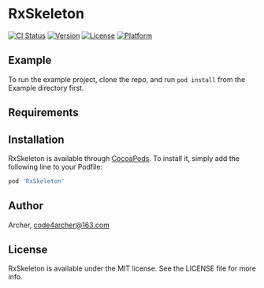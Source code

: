 # RxSkeleton

[![CI Status](https://img.shields.io/travis/Archer/RxSkeleton.svg?style=flat)](https://travis-ci.org/Archer/RxSkeleton)
[![Version](https://img.shields.io/cocoapods/v/RxSkeleton.svg?style=flat)](https://cocoapods.org/pods/RxSkeleton)
[![License](https://img.shields.io/cocoapods/l/RxSkeleton.svg?style=flat)](https://cocoapods.org/pods/RxSkeleton)
[![Platform](https://img.shields.io/cocoapods/p/RxSkeleton.svg?style=flat)](https://cocoapods.org/pods/RxSkeleton)

## Example

To run the example project, clone the repo, and run `pod install` from the Example directory first.

## Requirements

## Installation

RxSkeleton is available through [CocoaPods](https://cocoapods.org). To install
it, simply add the following line to your Podfile:

```ruby
pod 'RxSkeleton'
```

## Author

Archer, code4archer@163.com

## License

RxSkeleton is available under the MIT license. See the LICENSE file for more info.
